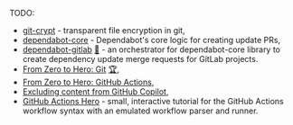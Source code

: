 TODO:

- [git-crypt](https://github.com/AGWA/git-crypt) - transparent file encryption in git,
- [dependabot-core](https://github.com/dependabot/dependabot-core) - Dependabot's core logic for creating update PRs,
- [dependabot-gitlab](https://dependabot-gitlab.gitlab.io/dependabot/) [:file_folder:](https://gitlab.com/dependabot-gitlab/dependabot) - an orchestrator for dependabot-core library to create dependency update merge requests for GitLab projects.
- [From Zero to Hero: Git](https://dometrain.com/courses/take/from-zero-to-hero-git) [:trophy:](https://courses.dometrain.com/certificates/oevgf6kh0a),
- [From Zero to Hero: GitHub Actions](https://dometrain.com/courses/take/from-zero-to-hero-github-actions),
- [Excluding content from GitHub Copilot](https://docs.github.com/en/copilot/managing-copilot/configuring-and-auditing-content-exclusion/excluding-content-from-github-copilot),
- [GitHub Actions Hero](https://github-actions-hero.vercel.app/) - small, interactive tutorial for the GitHub Actions workflow syntax with an emulated workflow parser and runner.
